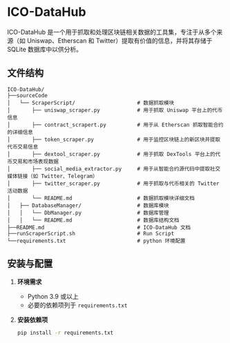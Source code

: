 
# ICO-DataHub

ICO-DataHub 是一个用于抓取和处理区块链相关数据的工具集，专注于从多个来源（如 Uniswap、Etherscan 和 Twitter）提取有价值的信息，并将其存储于 SQLite 数据库中以供分析。


## 文件结构
```
ICO-DataHub/
├──sourceCode
│   └── ScraperScript/                    # 数据抓取模块
│       ├── uniswap_scraper.py            # 用于抓取 Uniswap 平台上的代币信息    
│       ├── contract_scrapert.py          # 用于从 Etherscan 抓取智能合约的详细信息
│       ├── token_scraper.py              # 用于监控区块链上的新区块并提取代币交易信息
│       ├── dextool_scraper.py            # 用于抓取 DexTools 平台上的代币交易和市场表现数据
│       ├── social_media_extractor.py     # 用于从智能合约源代码中提取社交媒体链接（如 Twitter、Telegram）
│       ├── twitter_scraper.py            # 用于抓取与代币相关的 Twitter 活动数据
│       └── README.md                     # 数据抓取模块详细文档        
│   ├── DatabaseManager/                  # 数据库模块
│   │   └── DbManager.py                  # 数据库管理                   
│   │   └── README.md                     # 数据库结构文档             
├──README.md                              # ICO-DataHub 文档
├──runScraperScript.sh                    # Run Script
└──requirements.txt                       # python 环境配置
```


## 安装与配置

1. **环境需求**
   - Python 3.9 或以上
   - 必要的依赖项列于 `requirements.txt`

2. **安装依赖项**
   ```bash
   pip install -r requirements.txt